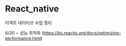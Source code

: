 # React_native
리액트 네이티브 수업 정리 

6/20 ~
성능 최적화 (https://ko.reactjs.org/docs/optimizing-performance.html)
